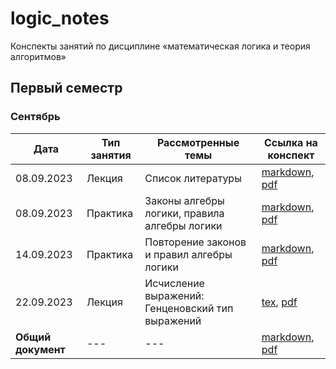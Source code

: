 # logic_notes

Конспекты занятий по дисциплине «математическая логика и теория алгоритмов» 

## Первый семестр

### Сентябрь

| Дата | Тип занятия | Рассмотренные темы | Ссылка на конспект |
|------|-------------|--------------------|--------------------|
| 08.09.2023 | Лекция | Список литературы | [markdown](semester_01/september/08-09-2023_lecture.md), [pdf](semester_01/september/render/08-09-2023_lecture.pdf) |
| 08.09.2023 | Практика | Законы алгебры логики, правила алгебры логики | [markdown](semester_01/september/08-09-2023_practice.md), [pdf](semester_01/september/render/08-09-2023_practice.pdf) |
| 14.09.2023 | Практика | Повторение законов и правил алгебры логики | [markdown](semester_01/september/14-09-2023.md), [pdf](semester_01/september/render/14-09-2023.pdf) |
| 22.09.2023 | Лекция | Исчисление выражений: Генценовский тип выражений | [tex](semester_01/september/22-09-2023_lecture.tex), [pdf](semester_01/september/render/22-09-2023_lecture.pdf) |
| **Общий документ** | --- | --- | [markdown](semester_01/september/september.md), [pdf](semester_01/september/render/september.pdf) |
